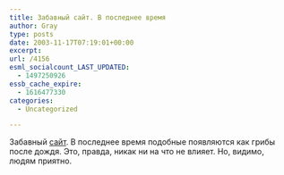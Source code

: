 ```yaml
---
title: Забавный сайт. В последнее время
author: Gray
type: posts
date: 2003-11-17T07:19:01+00:00
excerpt:
url: /4156
esml_socialcount_LAST_UPDATED:
  - 1497250926
essb_cache_expire:
  - 1616477330
categories:
  - Uncategorized

---
```








Забавный <a href="http://www.oligarh.net/" target="_blank">сайт</a>. В последнее время подобные появляются как грибы после дождя. Это, правда, никак ни на что не влияет. Но, видимо, людям приятно.